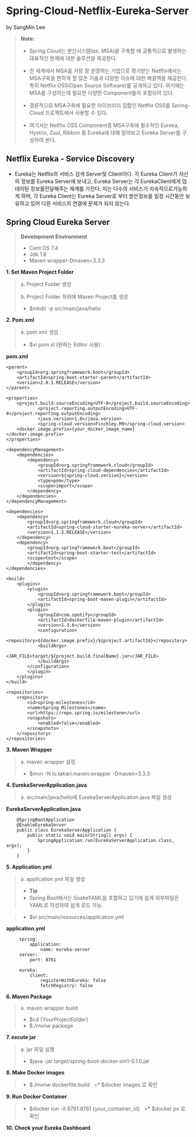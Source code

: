 
Spring-Cloud-Netflix-Eureka-Server 
===============================================
by SangMin Lee

> **Note:**
> - Spring Cloud는 분산시스템(ex. MSA)을 구축할 때 공통적으로 발생하는 대표적인 문제에 대한 솔루션을 제공한다. 
>
> - 전 세계에서 MSA를 가장 잘 운영하는 기업으로 평가받는 Netflix에서는 MSA구축을 편하게 할 많은 기술과 다양한 이슈에 대한 해결책을 제공한다. 특히 Netflix OSS(Open Source Software)를 공개하고 있다. 여기에는 MSA를 구성하는데 필요한 다양한 Component들이 포함되어 있다. 
>
> - 결론적으로 MSA구축에 필요한 라이브러리 집합인 Netflix OSS를 Spring-Cloud 프로젝트에서 사용할 수 있다. 
>
> - 여기서는 Netflix OSS Component중 MSA구축에 필수적인 Eureka, Hystrix, Zuul, Ribbon 중 Eureka에 대해 알아보고 Eureka Server를 구성하여 본다.    

## Netflix Eureka - Service Discovery ##

 * Eureka는 Netflix의 서비스 검색 Server및 Client이다. 각 Eureka Client가 자신의 정보를 Eureka Server에 보내고, Eureka Server는 각 EurekaClient에게 업데이된 정보를전달해주는 체계를 가진다. 
 이는 다수의 서비스가 지속적으로가능하게 하며, 각 Eureka Client는 Eureka Server로 부터 받은정보를 일정 시간동안 보유하고 있어 다른 서비스의 연결에 문제가 되지 않는다.


## Spring Cloud Eureka Server ##


> **Development Environment**
> - Cent OS 7.4
> - Jdk 1.8 
> - Maven wrapper-Dmaven=3.3.3




**1. Set Maven Project Folder**

>a. Project Folder 생성 
>
>
>b. Project Folder 하위에 Maven Project를 생성
   >*  $mkdir -p src/main/java/hello
>
>
>


**2. Pom.xml**

>a. pom.xml 생성
>
   >*  $vi pom.xl (원하는 Editor 사용)
>
>
>
>

 **pom.xml**

    <parent>
        <groupId>org.springframework.boot</groupId>
        <artifactId>spring-boot-starter-parent</artifactId>
        <version>2.0.1.RELEASE</version>
    </parent>

    <properties>
        <project.build.sourceEncoding>UTF-8</project.build.sourceEncoding>
                <project.reporting.outputEncoding>UTF-8</project.reporting.outputEncoding>
                <java.version>1.8</java.version>
                <spring-cloud.version>Finchley.M9</spring-cloud.version>
        <docker.image.prefix>{your_docker_image_name}</docker.image.prefix>
    </properties>
 
    <dependencyManagement>
        <dependencies>
            <dependency>
                <groupId>org.springframework.cloud</groupId>
                <artifactId>spring-cloud-dependencies</artifactId>
                <version>${spring-cloud.version}</version>
                <type>pom</type>
                <scope>import</scope>
            </dependency>
        </dependencies>
    </dependencyManagement>

    <dependencies>
        <dependency>
            <groupId>org.springframework.cloud</groupId>
            <artifactId>spring-cloud-starter-eureka-server</artifactId>
            <version>1.1.5.RELEASE</version>
        </dependency>
        <dependency>
            <groupId>org.springframework.boot</groupId>
            <artifactId>spring-boot-starter-test</artifactId>
            <scope>test</scope>
            </dependency>
    </dependencies>

    <build>
        <plugins>
            <plugin>
                <groupId>org.springframework.boot</groupId>
                <artifactId>spring-boot-maven-plugin</artifactId>
            </plugin>
            <plugin>
                <groupId>com.spotify</groupId>
                <artifactId>dockerfile-maven-plugin</artifactId>
                <version>1.3.6</version>
                <configuration>
                    <repository>${docker.image.prefix}/${project.artifactId}</repository>
                <buildArgs>
                        <JAR_FILE>target/${project.build.finalName}.jar</JAR_FILE>
                </buildArgs>
            </configuration>
            </plugin>
        </plugins>
    </build>

    <repositories>
        <repository>
            <id>spring-milestones</id>
            <name>Spring Milestones</name>
            <url>https://repo.spring.io/milestone</url>
            <snapshots>
                <enabled>false</enabled>
            </snapshots>
        </repository>
    </repositories>





**3. Maven Wrapper**

>
>a. maven wrapper 설정
>
   >* $mvn -N io.takari:maven:wrapper -Dmaven=3.3.3
>  
>
>
      
**4. EurekaServerApplication.java**

>a. src/main/java/hello에 EurekaServerApplication.java 파일 생성
>



   **EurekaServerApplication.java**

        @SpringBootApplication
        @EnableEurekaServer
        public class EurekaServerApplication {
            public static void main(String[] args) {
                SpringApplication.run(EurekaServerApplication.class, args);
            }
        }
        



**5. Application.yml**

>a. application.yml 파일 생성
>
>
> - **Tip**
> - Spring Boot에서는 SnakeYAML을 포함하고 있기에 쉽게 외부파일은 YAML로 작성하여 쉽게 로드 가능.


   >* $vi src/main/resources/application.yml



**application.yml**

         spring:
             application:
                 name: eureka-server
         server:
             port: 8761

         eureka:
             client:
                 registerWithEureka: false
                 fetchRegistry: false



**6. Maven Package**

>
>a. maven wrapper build
>
   >* $cd {YourProjectFolder}
   >* $./mvnw package
>
>


**7. excute jar**

>
>a. jar 파일 실행
>
   >* $java -jar target/spring-boot-docker-sm1-0.1.0.jar
>
>

**8. Make Docker images**
>
   >* $./mvnw dockerfile:build
   >* $docker images 로 확인
>
>

**9. Run Docker Container**
>
   >* $docker run -it 8761:8761 {your_container_id}
   >* $docker ps 로 확인 
>
>

**10. Check your Eureka Dashboard**

